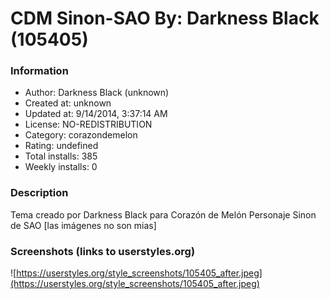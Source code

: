 # CDM Sinon-SAO  By: Darkness Black (105405)

### Information
- Author: Darkness Black (unknown)
- Created at: unknown
- Updated at: 9/14/2014, 3:37:14 AM
- License: NO-REDISTRIBUTION
- Category: corazondemelon
- Rating: undefined
- Total installs: 385
- Weekly installs: 0


### Description
Tema creado por Darkness Black para Corazón de Melón
Personaje Sinon de SAO
[las imágenes no son mias]


### Screenshots (links to userstyles.org)
![https://userstyles.org/style_screenshots/105405_after.jpeg](https://userstyles.org/style_screenshots/105405_after.jpeg)


